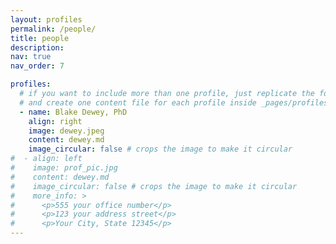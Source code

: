 ```yaml
---
layout: profiles
permalink: /people/
title: people
description:
nav: true
nav_order: 7

profiles:
  # if you want to include more than one profile, just replicate the following block
  # and create one content file for each profile inside _pages/profiles
  - name: Blake Dewey, PhD
    align: right
    image: dewey.jpeg
    content: dewey.md
    image_circular: false # crops the image to make it circular
#  - align: left
#    image: prof_pic.jpg
#    content: dewey.md
#    image_circular: false # crops the image to make it circular
#    more_info: >
#      <p>555 your office number</p>
#      <p>123 your address street</p>
#      <p>Your City, State 12345</p>
---
```

